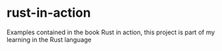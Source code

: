 # rust-in-action
Examples contained in the book Rust in action, this project is part of my learning in the Rust language
